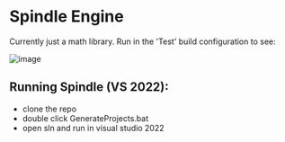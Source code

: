 # Spindle Engine

Currently just a math library. Run in the 'Test' build configuration to see:

![image](https://github.com/user-attachments/assets/bf9b22b8-97b7-46c3-a412-4c19df8844d9)

## Running Spindle (VS 2022):

- clone the repo
- double click GenerateProjects.bat
- open sln and run in visual studio 2022
